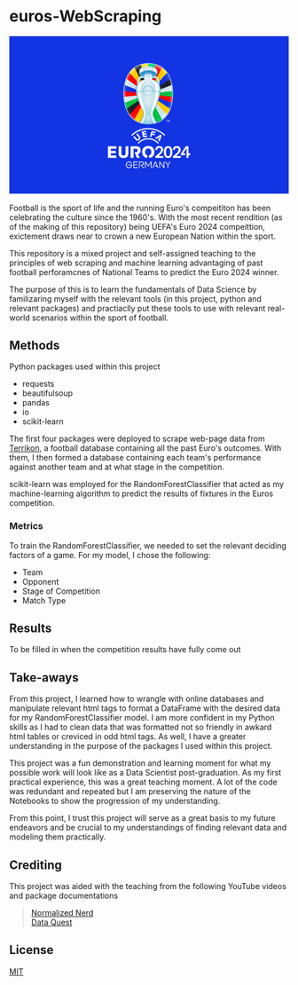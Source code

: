 # euros-WebScraping

![Euros Banner](./graphics/euros_banner.jpg)

Football is the sport of life and the running Euro's compeititon has been celebrating the culture since the 1960's. With the most recent rendition (as of the making of this repository) being UEFA's Euro 2024 compeittion, exictement draws near to crown a new European Nation within the sport.  

This repository is a mixed project and self-assigned teaching to the principles of web scraping and machine learning advantaging of past football perforamcnes of National Teams to predict the Euro 2024 winner.

The purpose of this is to learn the fundamentals of Data Science by familizaring myself with the relevant tools (in this project, python and relevant packages) and practiaclly put these tools to use with relevant real-world scenarios within the sport of football. 

## Methods 

Python packages used within this project 

* requests
* beautifulsoup
* pandas
* io
* scikit-learn

The first four packages were deployed to scrape web-page data from [Terrikon](https://terrikon.com/en/), a football database containing all the past Euro's outcomes. With them, I then formed a database containing each team's performance against another team and at what stage in the competition. 

scikit-learn was employed for the RandomForestClassifier that acted as my machine-learning algorithm to predict the results of fixtures in the Euros competition. 

### Metrics

To train the RandomForestClassifier, we needed to set the relevant deciding factors of a game. For my model, I chose the following:  

* Team
* Opponent
* Stage of Competition
* Match Type

## Results

To be filled in when the competition results have fully come out

## Take-aways 

From this project, I learned how to wrangle with online databases and manipulate relevant html tags to format a DataFrame with the desired data for my RandomForestClassifier model. I am more confident in my Python skills as I had to clean data that was formatted not so friendly in awkard html tables or creviced in odd html tags. As well, I have a greater understanding in the purpose of the packages I used within this project. 

This project was a fun demonstration and learning moment for what my possible work will look like as a Data Scientist post-graduation. As my first practical experience, this was a great teaching moment. A lot of the code was redundant and repeated but I am preserving the nature of the Notebooks to show the progression of my understanding.

From this point, I trust this project will serve as a great basis to my future endeavors and be crucial to my understandings of finding relevant data and modeling them practically. 

## Crediting 

This project was aided with the teaching from the following YouTube videos and package documentations 

>[Normalized Nerd](https://www.youtube.com/watch?v=ZVR2Way4nwQ) <br> 
>[Data Quest](https://www.youtube.com/watch?v=0irmDBWLrco&t=2048s)

## License 

[MIT](https://choosealicense.com/licenses/mit/)